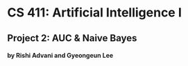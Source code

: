 # CS 411: Artificial Intelligence I
## Project 2: AUC & Naive Bayes
#### by Rishi Advani and Gyeongeun Lee
